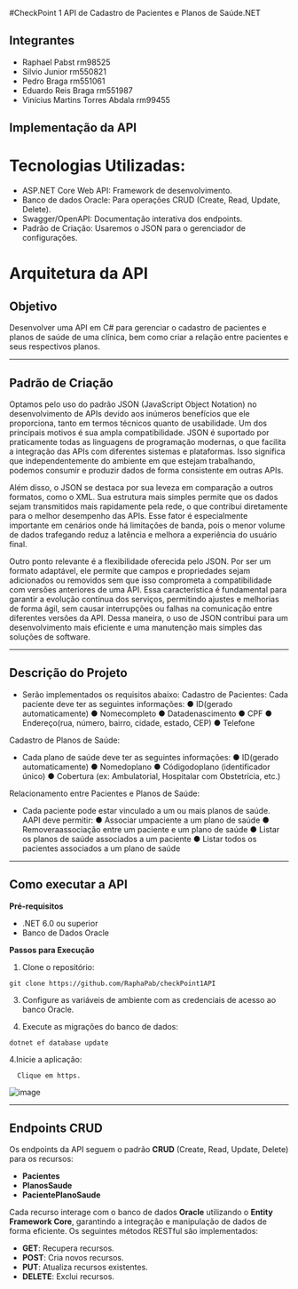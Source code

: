#CheckPoint 1   API de Cadastro de Pacientes e Planos de Saúde.NET


## Integrantes
- Raphael Pabst rm98525
- Silvio Junior rm550821
- Pedro Braga rm551061
- Eduardo Reis Braga rm551987
- Vinícius Martins Torres Abdala rm99455

## Implementação da API
# Tecnologias Utilizadas:
- ASP.NET Core Web API: Framework de desenvolvimento.
- Banco de dados Oracle: Para operações CRUD (Create, Read, Update, Delete).
- Swagger/OpenAPI: Documentação interativa dos endpoints.
- Padrão de Criação: Usaremos o JSON para o gerenciador de configurações.

# Arquitetura da API

## Objetivo

Desenvolver uma API em C# para gerenciar o cadastro de pacientes e planos de saúde de uma clínica, bem como criar a relação entre pacientes e seus respectivos planos.

---

## Padrão de Criação

Optamos pelo uso do padrão JSON (JavaScript Object Notation) no desenvolvimento de APIs devido aos inúmeros benefícios que ele proporciona, tanto em termos técnicos quanto de usabilidade. Um dos principais motivos é sua ampla compatibilidade. JSON é suportado por praticamente todas as linguagens de programação modernas, o que facilita a integração das APIs com diferentes sistemas e plataformas. Isso significa que independentemente do ambiente em que estejam trabalhando, podemos consumir e produzir dados de forma consistente em outras APIs.

Além disso, o JSON se destaca por sua leveza em comparação a outros formatos, como o XML. Sua estrutura mais simples permite que os dados sejam transmitidos mais rapidamente pela rede, o que contribui diretamente para o melhor desempenho das APIs. Esse fator é especialmente importante em cenários onde há limitações de banda, pois o menor volume de dados trafegando reduz a latência e melhora a experiência do usuário final.

Outro ponto relevante é a flexibilidade oferecida pelo JSON. Por ser um formato adaptável, ele permite que campos e propriedades sejam adicionados ou removidos sem que isso comprometa a compatibilidade com versões anteriores de uma API. Essa característica é fundamental para garantir a evolução contínua dos serviços, permitindo ajustes e melhorias de forma ágil, sem causar interrupções ou falhas na comunicação entre diferentes versões da API. Dessa maneira, o uso de JSON contribui para um desenvolvimento mais eficiente e uma manutenção mais simples das soluções de software.

---


## Descrição do Projeto
- Serão implementados os requisitos abaixo:
 Cadastro de Pacientes:
 Cada paciente deve ter as seguintes informações:
 ● ID(gerado automaticamente)
 ● Nomecompleto
 ● Datadenascimento
 ● CPF
 ● Endereço(rua, número, bairro, cidade, estado, CEP)
 ● Telefone

 Cadastro de Planos de Saúde:
-  Cada plano de saúde deve ter as seguintes informações:
 ● ID(gerado automaticamente)
 ● Nomedoplano
 ● Códigodoplano (identificador único)
 ● Cobertura (ex: Ambulatorial, Hospitalar com Obstetrícia, etc.)

 Relacionamento entre Pacientes e Planos de Saúde:
-  Cada paciente pode estar vinculado a um ou mais planos de saúde.
 AAPI deve permitir:
 ● Associar umpaciente a um plano de saúde
 ● Removeraassociação entre um paciente e um plano de saúde
 ● Listar os planos de saúde associados a um paciente
 ● Listar todos os pacientes associados a um plano de saúde

---
## Como executar a API

**Pré-requisitos**
- .NET 6.0 ou superior
- Banco de Dados Oracle
  
**Passos para Execução**
  1. Clone o repositório:

    git clone https://github.com/RaphaPab/checkPoint1API
     
  3. Configure as variáveis de ambiente com as credenciais de acesso ao banco Oracle.

  4. Execute as migrações do banco de dados:

    dotnet ef database update

  4.Inicie a aplicação:
  
      Clique em https.
      
  ![image](https://github.com/user-attachments/assets/266cf312-9dbc-41ac-9c08-203886ca308b)



---

## Endpoints CRUD

Os endpoints da API seguem o padrão **CRUD** (Create, Read, Update, Delete) para os recursos:

- **Pacientes**
- **PlanosSaude**
- **PacientePlanoSaude**

Cada recurso interage com o banco de dados **Oracle** utilizando o **Entity Framework Core**, garantindo a integração e manipulação de dados de forma eficiente. Os seguintes métodos RESTful são implementados:

- **GET**: Recupera recursos.
- **POST**: Cria novos recursos.
- **PUT**: Atualiza recursos existentes.
- **DELETE**: Exclui recursos.


















